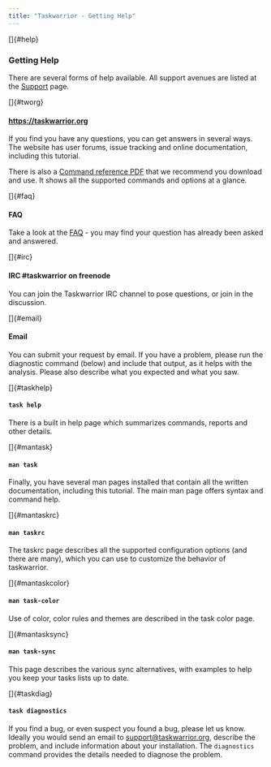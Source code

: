 ```yaml
---
title: "Taskwarrior - Getting Help"
---
```


[]{#help}

### Getting Help

There are several forms of help available. All support avenues are listed at the
[Support](/support) page.

[]{#tworg}

#### <https://taskwarrior.org>

If you find you have any questions, you can get answers in several ways. The
website has user forums, issue tracking and online documentation, including this
tutorial.

There is also a [Command reference PDF](/download/task-latest.ref.pdf) that we
recommend you download and use. It shows all the supported commands and options
at a glance.

[]{#faq}

#### FAQ

Take a look at the [FAQ](/support/faq.html) - you may find your question has
already been asked and answered.

[]{#irc}

#### IRC \#taskwarrior on freenode

You can join the Taskwarrior IRC channel to pose questions, or join in the
discussion.

[]{#email}

#### Email

You can submit your request by email. If you have a problem, please run the
diagnostic command (below) and include that output, as it helps with the
analysis. Please also describe what you expected and what you saw.

[]{#taskhelp}

#### `task help`

There is a built in help page which summarizes commands, reports and other
details.

[]{#mantask}

#### `man task`

Finally, you have several man pages installed that contain all the written
documentation, including this tutorial. The main man page offers syntax and
command help.

[]{#mantaskrc}

#### `man taskrc`

The taskrc page describes all the supported configuration options (and there are
many), which you can use to customize the behavior of taskwarrior.

[]{#mantaskcolor}

#### `man task-color`

Use of color, color rules and themes are described in the task color page.

[]{#mantasksync}

#### `man task-sync`

This page describes the various sync alternatives, with examples to help you
keep your tasks lists up to date.

[]{#taskdiag}

#### `task diagnostics`

If you find a bug, or even suspect you found a bug, please let us know. Ideally
you would send an email to <support@taskwarrior.org>, describe the problem, and
include information about your installation. The `diagnostics` command provides
the details needed to diagnose the problem.
